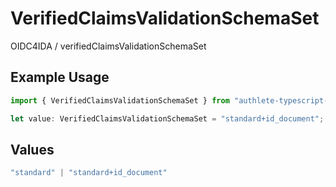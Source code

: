 # VerifiedClaimsValidationSchemaSet

OIDC4IDA / verifiedClaimsValidationSchemaSet


## Example Usage

```typescript
import { VerifiedClaimsValidationSchemaSet } from "authlete-typescript-sdk/models";

let value: VerifiedClaimsValidationSchemaSet = "standard+id_document";
```

## Values

```typescript
"standard" | "standard+id_document"
```